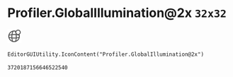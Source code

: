 # Profiler.GlobalIllumination@2x `32x32`
<img src="/img/Profiler.GlobalIllumination@2x.png" width=32 height=32>

``` CSharp
EditorGUIUtility.IconContent("Profiler.GlobalIllumination@2x")
```
```
3720187156646522540
```
